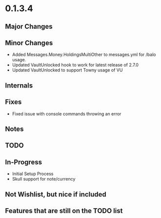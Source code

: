 # 0.1.3.4

## Major Changes

## Minor Changes
- Added Messages.Money.HoldingsMultiOther to messages.yml for /balo usage.
- Updated VaultUnlocked hook to work for latest release of 2.7.0
- Updated VaultUnlocked to support Towny usage of VU

## Internals

## Fixes
- Fixed issue with console commands throwing an error

## Notes

## TODO

## In-Progress

- Initial Setup Process
- Skull support for note/currency

## Not Wishlist, but nice if included

## Features that are still on the TODO list